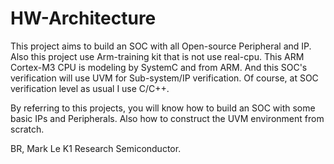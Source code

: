 # HW-Architecture

This project aims to build an SOC with all Open-source Peripheral and IP.
Also this project use Arm-training kit that is not use real-cpu.
This ARM Cortex-M3 CPU is modeling by SystemC and from ARM.
And this SOC's verification will use UVM for Sub-system/IP verification.
Of course, at SOC verification level as usual I use C/C++.

By referring to this projects, you will know how to build an SOC with some basic IPs and Peripherals.
Also how to construct the UVM environment from scratch.

BR, Mark Le
K1 Research Semiconductor.
